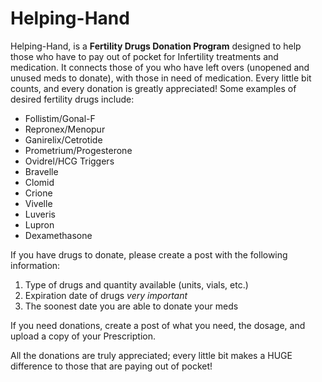 # Helping-Hand

Helping-Hand, is a **Fertility Drugs Donation Program** designed to help those who have to pay out of pocket for Infertility treatments and medication. It connects those of you who have left overs (unopened and unused meds to donate), with those in need of medication. Every little bit counts, and every donation is greatly appreciated! Some examples of desired fertility drugs include: 
* Follistim/Gonal-F 
* Repronex/Menopur 
* Ganirelix/Cetrotide 
* Prometrium/Progesterone 
* Ovidrel/HCG Triggers 
* Bravelle
* Clomid 
* Crione 
* Vivelle 
* Luveris 
* Lupron 
* Dexamethasone 

If you have drugs to donate, please create a post with the following information:
1. Type of drugs and quantity available (units, vials, etc.) 
1. Expiration date of drugs *very important* 
1. The soonest date you are able to donate your meds 

If you need donations, create a post of what you need, the dosage, and upload a copy of your Prescription. 

All the donations are truly appreciated; every little bit makes a HUGE difference to those that are paying out of pocket! 

